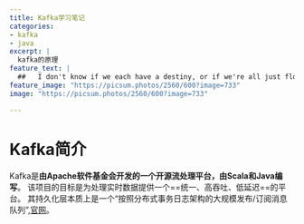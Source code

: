 ```yaml
---
title: Kafka学习笔记
categories:
- kafka
- java
excerpt: |
  kafka的原理
feature_text: |
  ##   I don't know if we each have a destiny, or if we're all just floating around accident alike on a breeze.
feature_image: "https://picsum.photos/2560/600?image=733"
image: "https://picsum.photos/2560/600?image=733"

---
```


# Kafka简介

Kafka是**由Apache软件基金会开发的一个开源流处理平台，由Scala和Java编写**。 该项目的目标是为处理实时数据提供一个==统一、高吞吐、低延迟==的平台。 其持久化层本质上是一个“按照分布式事务日志架构的大规模发布/订阅消息队列”,[官网](https://kafka.apache.org/)。

